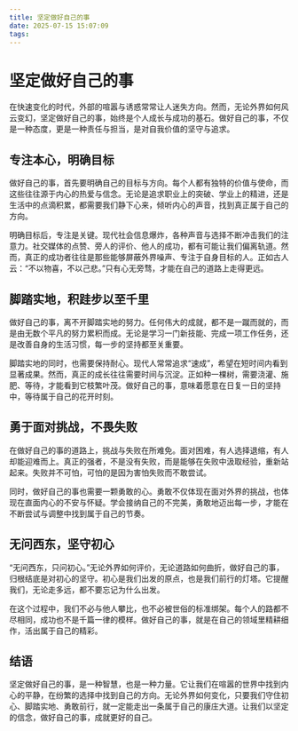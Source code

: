 ```yaml
---
title: 坚定做好自己的事
date: 2025-07-15 15:07:09
tags:
---
```


# 坚定做好自己的事

在快速变化的时代，外部的喧嚣与诱惑常常让人迷失方向。然而，无论外界如何风云变幻，坚定做好自己的事，始终是个人成长与成功的基石。做好自己的事，不仅是一种态度，更是一种责任与担当，是对自我价值的坚守与追求。

## 专注本心，明确目标

做好自己的事，首先要明确自己的目标与方向。每个人都有独特的价值与使命，而这些往往源于内心的热爱与信念。无论是追求职业上的突破、学业上的精进，还是生活中的点滴积累，都需要我们静下心来，倾听内心的声音，找到真正属于自己的方向。

明确目标后，专注是关键。现代社会信息爆炸，各种声音与选择不断冲击我们的注意力。社交媒体的点赞、旁人的评价、他人的成功，都有可能让我们偏离轨道。然而，真正的成功者往往是那些能够屏蔽外界噪声、专注于自身目标的人。正如古人云：“不以物喜，不以己悲。”只有心无旁骛，才能在自己的道路上走得更远。

## 脚踏实地，积跬步以至千里

做好自己的事，离不开脚踏实地的努力。任何伟大的成就，都不是一蹴而就的，而是由无数个平凡的努力累积而成。无论是学习一门新技能、完成一项工作任务，还是改善自身的生活习惯，每一步的坚持都至关重要。

脚踏实地的同时，也需要保持耐心。现代人常常追求“速成”，希望在短时间内看到显著成果。然而，真正的成长往往需要时间与沉淀。正如种一棵树，需要浇灌、施肥、等待，才能看到它枝繁叶茂。做好自己的事，意味着愿意在日复一日的坚持中，等待属于自己的花开时刻。

## 勇于面对挑战，不畏失败

在做好自己的事的道路上，挑战与失败在所难免。面对困难，有人选择退缩，有人却能迎难而上。真正的强者，不是没有失败，而是能够在失败中汲取经验，重新站起来。失败并不可怕，可怕的是因为害怕失败而不敢尝试。

同时，做好自己的事也需要一颗勇敢的心。勇敢不仅体现在面对外界的挑战，也体现在直面内心的不安与怀疑。学会接纳自己的不完美，勇敢地迈出每一步，才能在不断尝试与调整中找到属于自己的节奏。

## 无问西东，坚守初心

“无问西东，只问初心。”无论外界如何评价，无论道路如何曲折，做好自己的事，归根结底是对初心的坚守。初心是我们出发的原点，也是我们前行的灯塔。它提醒我们，无论走多远，都不要忘记为什么出发。

在这个过程中，我们不必与他人攀比，也不必被世俗的标准绑架。每个人的路都不尽相同，成功也不是千篇一律的模样。做好自己的事，就是在自己的领域里精耕细作，活出属于自己的精彩。

## 结语

坚定做好自己的事，是一种智慧，也是一种力量。它让我们在喧嚣的世界中找到内心的平静，在纷繁的选择中找到自己的方向。无论外界如何变化，只要我们守住初心、脚踏实地、勇敢前行，就一定能走出一条属于自己的康庄大道。让我们以坚定的信念，做好自己的事，成就更好的自己。
